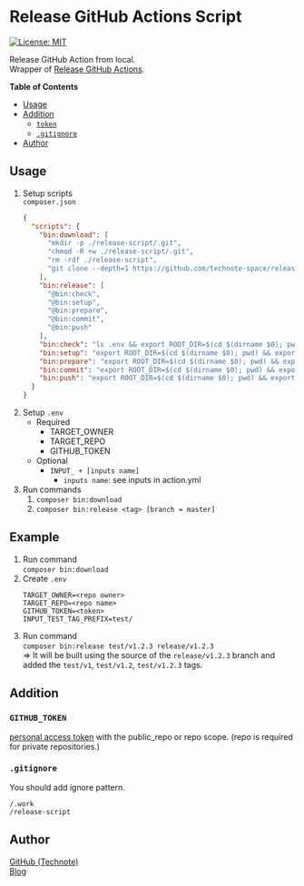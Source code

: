 # Release GitHub Actions Script

[![License: MIT](https://img.shields.io/badge/License-MIT-blue.svg)](https://github.com/technote-space/test-release-github-actions/blob/master/LICENSE)

Release GitHub Action from local.   
Wrapper of [Release GitHub Actions](https://github.com/technote-space/release-github-actions).

<!-- START doctoc generated TOC please keep comment here to allow auto update -->
<!-- DON'T EDIT THIS SECTION, INSTEAD RE-RUN doctoc TO UPDATE -->
**Table of Contents**

- [Usage](#usage)
- [Addition](#addition)
  - [`token`](#token)
  - [`.gitignore`](#gitignore)
- [Author](#author)

<!-- END doctoc generated TOC please keep comment here to allow auto update -->

## Usage
1. Setup scripts  
`composer.json`
    ```json
    {
      "scripts": {
        "bin:download": [
          "mkdir -p ./release-script/.git",
          "chmod -R +w ./release-script/.git",
          "rm -rdf ./release-script",
          "git clone --depth=1 https://github.com/technote-space/release-github-actions-script.git release-script"
        ],
        "bin:release": [
          "@bin:check",
          "@bin:setup",
          "@bin:prepare",
          "@bin:commit",
          "@bin:push"
        ],
        "bin:check": "ls .env && export ROOT_DIR=$(cd $(dirname $0); pwd) && export $(cat .env | grep -v '^#' | xargs) && bash ./release-script/bin/check.sh",
        "bin:setup": "export ROOT_DIR=$(cd $(dirname $0); pwd) && export $(cat .env | grep -v '^#' | xargs) && bash ./release-script/bin/setup.sh",
        "bin:prepare": "export ROOT_DIR=$(cd $(dirname $0); pwd) && export $(cat .env | grep -v '^#' | xargs) && bash ./release-script/bin/prepare.sh",
        "bin:commit": "export ROOT_DIR=$(cd $(dirname $0); pwd) && export $(cat .env | grep -v '^#' | xargs) && bash ./release-script/bin/commit.sh",
        "bin:push": "export ROOT_DIR=$(cd $(dirname $0); pwd) && export $(cat .env | grep -v '^#' | xargs) && bash ./release-script/bin/push.sh"
      }
    }
    ```
1. Setup `.env`
   - Required
     - TARGET_OWNER
     - TARGET_REPO
     - GITHUB_TOKEN
   - Optional
     - `INPUT_ + [inputs name]`
       - `inputs name`: see inputs in action.yml
1. Run commands
   1. `composer bin:download`
   1. `composer bin:release <tag> [branch = master]`

## Example
1. Run command  
`composer bin:download`
1. Create `.env`
    ```dotenv
    TARGET_OWNER=<repo owner>
    TARGET_REPO=<repo name>
    GITHUB_TOKEN=<token>
    INPUT_TEST_TAG_PREFIX=test/
    ```
3. Run command  
`composer bin:release test/v1.2.3 release/v1.2.3`  
=> It will be built using the source of the `release/v1.2.3` branch and added the `test/v1`, `test/v1.2`, `test/v1.2.3` tags.

## Addition
### `GITHUB_TOKEN`
[personal access token](https://help.github.com/en/articles/creating-a-personal-access-token-for-the-command-line) with the public_repo or repo scope.
(repo is required for private repositories.)  

### `.gitignore`
You should add ignore pattern.
```
/.work
/release-script
```

## Author
[GitHub (Technote)](https://github.com/technote-space)  
[Blog](https://technote.space)
